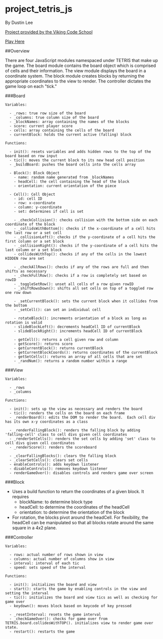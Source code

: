 # project_tetris_js

By Dustin Lee

[Project provided by the Viking Code School](http://www.vikingcodeschool.com)

[Play Here](https://htmlpreview.github.io/?https://github.com/leedu708/project_tetris_js/blob/master/tetris.html)

##Overview

There are four JavaScript modules namespaced under TETRIS that make up the game.  The board module contains the board object which is comprised of cells and their information.  The view module displays the board in a coordinate system.  The block module creates blocks by returning the appropriate coordinates to the view to render.  The controller dictates the game loop on each "tick."

  ###Board

    Variables:

      - _rows: true row size of the board
      - _columns: true column size of the board
      - _blockNames: array containing the names of the blocks
      - score: current player score
      - cells: array containing the cells of the board
      - currentBlock: holds the current active (falling) block

    Functions:

      - init(): resets variables and adds hidden rows to the top of the board based on row input
      - tic(): moves the current block to its new head cell position
      - _buildBoard: pushes the board cells into the cells array

      - Block(): Block Object
        - name: random name generated from _blockNames
        - headCell: the cell containing the head of the block
        - orientation: current orientation of the piece

      - Cell(): Cell Object
        - id: cell ID
        - row: x-coordinate
        - column: y-coordinate
        - set: determines if cell is set

        - _checkCollision(): checks collision with the bottom side on each coordinate of the block
        - _collidsWithBottom(): checks if the x-coordinate of a cell hits the last row or a set cell
        - _collisionLeft(): checks if the y-coordinate of a cell hits the first column or a set block
        - _collisionRight(): checks if the y-coordinate of a cell hits the last column or a set block
        - collidesWithTop(): checks if any of the cells in the lowest HIDDEN row are set

        - _checkAllRows(): checks if any of the rows are full and then shifts as necessary
        - _checkFullRow(): checks if a row is completely set based on rowID
        - _toggleSetRow(): unset all cells of a row given rowID
        - _shiftRowsDown(): shifts all set cells on top of a toggled row one row down

        - _setCurrentBlock(): sets the current block when it collides from the bottom
        - _setCell(): can set an individual cell

        - rotateBlock(): increments orientation of a block as long as rotation is valid
        - slideBlockLeft(): decrements headCell ID of currentBlock
        - slideBlockRight(): increments headCell ID of currentBlock

        - getCell(): returns a cell given row and column
        - getScore(): returns score
        - getCurrentBlock(): returns currentBlock
        - getCurrentBlockCoords(): returns coordinates of the currentBlock
        - getSetCells(): returns an array of all cells that are set
        - _randNum(): returns a random number within a range

  ###View

    Variables:

      - _rows
      - _columns

    Functions:

      - init(): sets up the view as necessary and renders the board
      - tic(): renders the cells on the board on each frame
      - _renderBoard(): edits the DOM to render the board.  Each cell div has its own x-y coordinates as a class

      - _renderFallingBlock(): renders the falling block by adding 'falling-cell' class to cell divs given cell coordinates
      - _renderSetCells(): renders the set cells by adding 'set' class to cell divs given cell coordinates
      - _renderScore(): renders the scoreboard

      - _clearFallingBlocks(): clears the falling block
      - _clearSetCells(): clears set cells
      - enableControls(): adds keydown listener
      - disableControls(): removes keydown listener
      - renderGameOver(): disables controls and renders game over screen

  ###Block

  - Uses a build function to return the coordinates of a given block. It requires
    - blockName: to determine block type
    - headCell: to determine the coordinates of the headCell
    - orientation: to determine the orientation of the block
  - For rotation, the blocks pivot around the headCell. For flexibility, the headCell can be manipulated so that all blocks rotate around the same square in a 4x2 plane.

  ###Controller

    Variables:

      - rows: actual number of rows shown in view
      - columns: actual number of columns show in view
      - interval: interval of each tic
      - speed: sets speed of the interval

    Functions:

      - init(): initializes the board and view
      - start(): starts the game by enabling controls in the view and setting the interval
      - tic(): initializes the board and view tics as well as checking for game over
      - keydown(): moves block based on keycode of key pressed

      - _resetInterval: resets the game interval
      - _checkGameOver(): checks for game over from TETRIS.board.collidesWithTOP(). initializes view to render game over state.
      - restart(): restarts the game